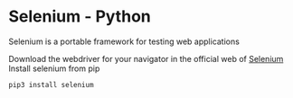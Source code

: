 # Selenium - Python

Selenium is a portable framework for testing web applications  

Download the webdriver for your navigator in the official web of [Selenium]()  
Install selenium from pip
~~~bash
pip3 install selenium
~~~